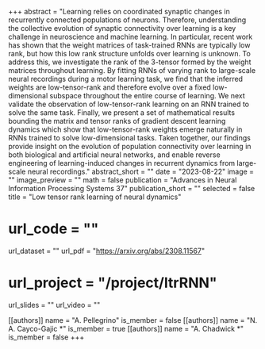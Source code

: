 +++
abstract = "Learning relies on coordinated synaptic changes in recurrently connected populations of neurons. Therefore, understanding the collective evolution of synaptic connectivity over learning is a key challenge in neuroscience and machine learning. In particular, recent work has shown that the weight matrices of task-trained RNNs are typically low rank, but how this low rank structure unfolds over learning is unknown. To address this, we investigate the rank of the 3-tensor formed by the weight matrices throughout learning. By fitting RNNs of varying rank to large-scale neural recordings during a motor learning task, we find that the inferred weights are low-tensor-rank and therefore evolve over a fixed low-dimensional subspace throughout the entire course of learning. We next validate the observation of low-tensor-rank learning on an RNN trained to solve the same task. Finally, we present a set of mathematical results bounding the matrix and tensor ranks of gradient descent learning dynamics which show that low-tensor-rank weights emerge naturally in RNNs trained to solve low-dimensional tasks. Taken together, our findings provide insight on the evolution of population connectivity over learning in both biological and artificial neural networks, and enable reverse engineering of learning-induced changes in recurrent dynamics from large-scale neural recordings."
abstract_short = ""
date = "2023-08-22"
image = ""
image_preview = ""
math = false
publication = "Advances in Neural Information Processing Systems 37"
publication_short = ""
selected = false
title = "Low tensor rank learning of neural dynamics"
# url_code = ""
url_dataset = ""
url_pdf = "https://arxiv.org/abs/2308.11567"
# url_project = "/project/ltrRNN"
url_slides = ""
url_video = ""

[[authors]]
    name = "A. Pellegrino"
    is_member = false
[[authors]]
    name = "N. A. Cayco-Gajic *"
    is_member = true
[[authors]]
    name = "A. Chadwick *"
    is_member = false
+++
